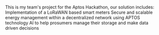 This is my team's project for the Aptos Hackathon, our solution includes:
Implementation of a LoRaWAN based smart meters 
Secure and scalable energy management within a decentralized network using APTOS technology
AI to help prosumers manage their storage and make data driven decisions
